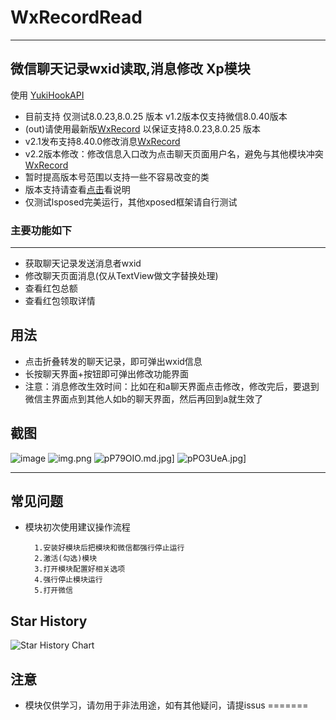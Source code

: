 # WxRecordRead


---

## 微信聊天记录wxid读取,消息修改 Xp模块

使用 [YukiHookAPI](https://github.com/fankes/YukiHookAPI)

* 目前支持 仅测试8.0.23,8.0.25 版本 v1.2版本仅支持微信8.0.40版本
* (out)请使用最新版[WxRecord](https://github.com/pwh-pwh/wxrecordread/releases/tag/v1.1) 以保证支持8.0.23,8.0.25 版本
*  v2.1发布支持8.40.0修改消息[WxRecord](https://github.com/pwh-pwh/wxrecordread/releases/tag/v2.1)
* v2.2版本修改：修改信息入口改为点击聊天页面用户名，避免与其他模块冲突[WxRecord](https://github.com/pwh-pwh/wxrecordread/releases/tag/v2.2)
* 暂时提高版本号范围以支持一些不容易改变的类
* 版本支持请查看[点击](https://github.com/pwh-pwh/wxrecordread/releases)看说明
* 仅测试lsposed完美运行，其他xposed框架请自行测试

### 主要功能如下

---

* 获取聊天记录发送消息者wxid
* 修改聊天页面消息(仅从TextView做文字替换处理)
* 查看红包总额
* 查看红包领取详情

## 用法

* 点击折叠转发的聊天记录，即可弹出wxid信息
* 长按聊天界面+按钮即可弹出修改功能界面
*  注意：消息修改生效时间：比如在和a聊天界面点击修改，修改完后，要退到微信主界面点到其他人如b的聊天界面，然后再回到a就生效了
## 截图

![image](https://pic.rmb.bdstatic.com/bjh/82ea7a148cf2c578346f0999929840bc.jpeg)
![img.png](https://x.imgs.ovh/x/2023/08/27/64ead51897b63.jpg)
![pP79OIO.md.jpg](https://z1.ax1x.com/2023/09/24/pP79OIO.md.jpg)]
![pPO3UeA.jpg](https://z1.ax1x.com/2023/10/03/pPO3UeA.jpg)]

---

## 常见问题


* 模块初次使用建议操作流程

        1.安装好模块后把模块和微信都强行停止运行
        2.激活(勾选)模块
        3.打开模块配置好相关选项
        4.强行停止模块运行
        5.打开微信

## Star History
![Star History Chart](https://api.star-history.com/svg?repos=pwh-pwh/wxrecordread&type=Date)

## 注意

* 模块仅供学习，请勿用于非法用途，如有其他疑问，请提issus
=======

